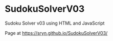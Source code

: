# SudokuSolverV03
Sudoku Solver v03 using HTML and JavaScript

Page at https://sryn.github.io/SudokuSolverV03/
